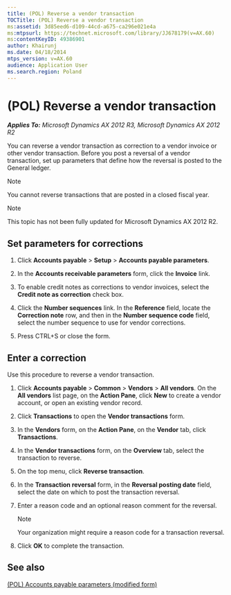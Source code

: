 ```yaml
---
title: (POL) Reverse a vendor transaction
TOCTitle: (POL) Reverse a vendor transaction
ms:assetid: 3d85eed6-d109-44cd-a675-ca296e021e4a
ms:mtpsurl: https://technet.microsoft.com/library/JJ678179(v=AX.60)
ms:contentKeyID: 49386901
author: Khairunj
ms.date: 04/18/2014
mtps_version: v=AX.60
audience: Application User
ms.search.region: Poland
---
```


# (POL) Reverse a vendor transaction 


_**Applies To:** Microsoft Dynamics AX 2012 R3, Microsoft Dynamics AX 2012 R2_

You can reverse a vendor transaction as correction to a vendor invoice or other vendor transaction. Before you post a reversal of a vendor transaction, set up parameters that define how the reversal is posted to the General ledger.


> [!NOTE]
> <P>You cannot reverse transactions that are posted in a closed fiscal year.</P>




> [!NOTE]
> <P>This topic has not been fully updated for Microsoft Dynamics AX 2012 R2.</P>



## Set parameters for corrections

1.  Click **Accounts payable** \> **Setup** \> **Accounts payable parameters**.

2.  In the **Accounts receivable parameters** form, click the **Invoice** link.

3.  To enable credit notes as corrections to vendor invoices, select the **Credit note as correction** check box.

4.  Click the **Number sequences** link. In the **Reference** field, locate the **Correction note** row, and then in the **Number sequence code** field, select the number sequence to use for vendor corrections.

5.  Press CTRL+S or close the form.

## Enter a correction

Use this procedure to reverse a vendor transaction.

1.  Click **Accounts payable** \> **Common** \> **Vendors** \> **All vendors**. On the **All vendors** list page, on the **Action Pane**, click **New** to create a vendor account, or open an existing vendor record.

2.  Click **Transactions** to open the **Vendor transactions** form.

3.  In the **Vendors** form, on the **Action Pane**, on the **Vendor** tab, click **Transactions**.

4.  In the **Vendor transactions** form, on the **Overview** tab, select the transaction to reverse.

5.  On the top menu, click **Reverse transaction**.

6.  In the **Transaction reversal** form, in the **Reversal posting date** field, select the date on which to post the transaction reversal.

7.  Enter a reason code and an optional reason comment for the reversal.
    

    > [!NOTE]
    > <P>Your organization might require a reason code for a transaction reversal.</P>



8.  Click **OK** to complete the transaction.

## See also

[(POL) Accounts payable parameters (modified form)](https://technet.microsoft.com/library/jj678134\(v=ax.60\))

  


